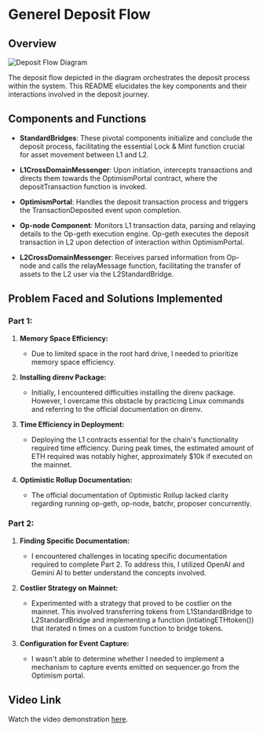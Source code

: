 # Generel Deposit Flow

## Overview

![Deposit Flow Diagram](https://www.alchemy.com/_next/image?url=https%3A%2F%2Fwww.datocms-assets.com%2F105223%2F1704208402-optimistic-rollup-architecture.png&w=1080&q=75)

The deposit flow depicted in the diagram orchestrates the deposit process within the system. This README elucidates the key components and their interactions involved in the deposit journey.

## Components and Functions

- **StandardBridges**: These pivotal components initialize and conclude the deposit process, facilitating the essential Lock & Mint function crucial for asset movement between L1 and L2.

- **L1CrossDomainMessenger**: Upon initiation, intercepts transactions and directs them towards the OptimismPortal contract, where the depositTransaction function is invoked.

- **OptimismPortal**: Handles the deposit transaction process and triggers the TransactionDeposited event upon completion.

- **Op-node Component**: Monitors L1 transaction data, parsing and relaying details to the Op-geth execution engine. Op-geth executes the deposit transaction in L2 upon detection of interaction within OptimismPortal.

- **L2CrossDomainMessenger**: Receives parsed information from Op-node and calls the relayMessage function, facilitating the transfer of assets to the L2 user via the L2StandardBridge.

## Problem Faced and Solutions Implemented

### Part 1:

1. **Memory Space Efficiency:**
   - Due to limited space in the root hard drive, I needed to prioritize memory space efficiency.
   
2. **Installing direnv Package:**
   - Initially, I encountered difficulties installing the direnv package. However, I overcame this obstacle by practicing Linux commands and referring to the official documentation on direnv.
   
3. **Time Efficiency in Deployment:**
   - Deploying the L1 contracts essential for the chain's functionality required time efficiency. During peak times, the estimated amount of ETH required was notably higher, approximately $10k if executed on the mainnet.
   
4. **Optimistic Rollup Documentation:**
   - The official documentation of Optimistic Rollup lacked clarity regarding running op-geth, op-node, batchr, proposer concurrently.

### Part 2:

1. **Finding Specific Documentation:**
   - I encountered challenges in locating specific documentation required to complete Part 2. To address this, I utilized OpenAI and Gemini AI to better understand the concepts involved.
   
2. **Costlier Strategy on Mainnet:**
   - Experimented with a strategy that proved to be costlier on the mainnet. This involved transferring tokens from L1StandardBridge to L2StandardBridge and implementing a function (intiatingETHtoken()) that iterated n times on a custom function to bridge tokens.
   
3. **Configuration for Event Capture:**
   - I wasn't able to determine whether I needed to implement a mechanism to capture events emitted on sequencer.go from the Optimism portal.

## Video Link

Watch the video demonstration [here](https://drive.google.com/drive/folders/1QfUPy319qjBe422QpUHvmg-YCYSJciGp?usp=sharing).
